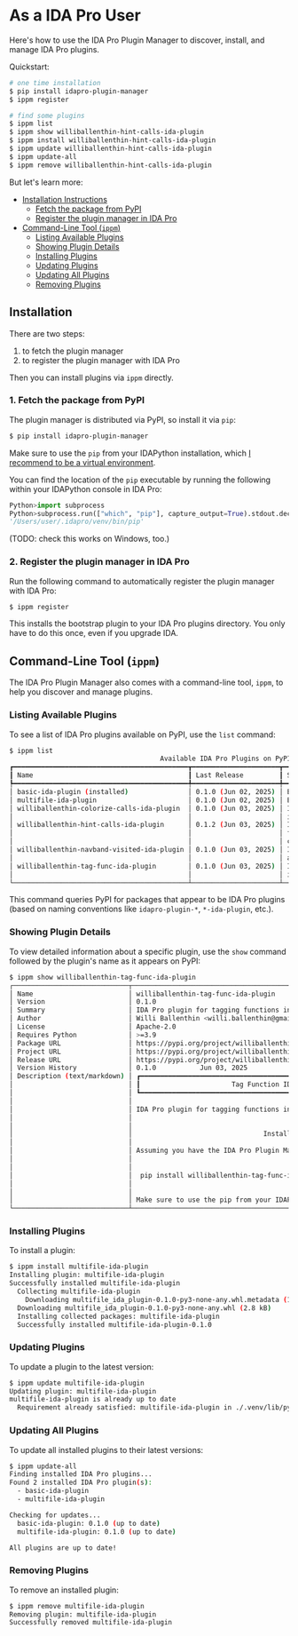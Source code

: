 # As a IDA Pro User

Here's how to use the IDA Pro Plugin Manager to discover, install, and manage IDA Pro plugins.

Quickstart:
```bash
# one time installation
$ pip install idapro-plugin-manager
$ ippm register

# find some plugins
$ ippm list
$ ippm show williballenthin-hint-calls-ida-plugin
$ ippm install williballenthin-hint-calls-ida-plugin
$ ippm update williballenthin-hint-calls-ida-plugin
$ ippm update-all
$ ippm remove williballenthin-hint-calls-ida-plugin
```

But let's learn more:
  - [Installation Instructions](#installation)
    - [Fetch the package from PyPI](#1-fetch-the-package-from-pypi)
    - [Register the plugin manager in IDA Pro](#2-register-the-plugin-manager-in-ida-pro)
  - [Command-Line Tool (`ippm`)](#command-line-tool-ippm)
    - [Listing Available Plugins](#listing-available-plugins)
    - [Showing Plugin Details](#showing-plugin-details)
    - [Installing Plugins](#installing-plugins)
    - [Updating Plugins](#updating-plugins)
    - [Updating All Plugins](#updating-all-plugins)
    - [Removing Plugins](#removing-plugins)


## Installation

There are two steps:

  1. to fetch the plugin manager
  2. to register the plugin manager with IDA Pro

Then you can install plugins via `ippm` directly.

### 1. Fetch the package from PyPI

The plugin manager is distributed via PyPI, so install it via `pip`:

```bash
$ pip install idapro-plugin-manager
```

Make sure to use the `pip` from your IDAPython installation, which [I recommend to be a virtual environment](https://williballenthin.com/post/using-a-virtualenv-for-idapython/).

You can find the location of the `pip` executable by running the following within your IDAPython console in IDA Pro:

```python
Python>import subprocess
Python>subprocess.run(["which", "pip"], capture_output=True).stdout.decode("utf-8").strip()
'/Users/user/.idapro/venv/bin/pip'
```

(TODO: check this works on Windows, too.)

### 2. Register the plugin manager in IDA Pro

Run the following command to automatically register the plugin manager with IDA Pro:

```bash
$ ippm register
```

This installs the bootstrap plugin to your IDA Pro plugins directory. You only have to do this once, even if you upgrade IDA.

## Command-Line Tool (`ippm`)

The IDA Pro Plugin Manager also comes with a command-line tool, `ippm`, to help you discover and manage plugins.

### Listing Available Plugins

To see a list of IDA Pro plugins available on PyPI, use the `list` command:

```bash
$ ippm list
                                      Available IDA Pro Plugins on PyPI
┏━━━━━━━━━━━━━━━━━━━━━━━━━━━━━━━━━━━━━━━━━━━━┳━━━━━━━━━━━━━━━━━━━━━━┳━━━━━━━━━━━━━━━━━━━━━━━━━━━━━━━━━━━━━━━━┓
┃ Name                                       ┃ Last Release         ┃ Summary                                ┃
┡━━━━━━━━━━━━━━━━━━━━━━━━━━━━━━━━━━━━━━━━━━━━╇━━━━━━━━━━━━━━━━━━━━━━╇━━━━━━━━━━━━━━━━━━━━━━━━━━━━━━━━━━━━━━━━┩
│ basic-ida-plugin (installed)               │ 0.1.0 (Jun 02, 2025) │ Example IDA Plugin                     │
│ multifile-ida-plugin                       │ 0.1.0 (Jun 02, 2025) │ Example IDA Plugin with multiple files │
│ williballenthin-colorize-calls-ida-plugin  │ 0.1.0 (Jun 03, 2025) │ IDA Pro plugin to colorize call        │
│                                            │                      │ instructions and add a prefix          │
│ williballenthin-hint-calls-ida-plugin      │ 0.1.2 (Jun 03, 2025) │ IDA Pro plugin to display popup        │
│                                            │                      │ function hints for the referenced      │
│                                            │                      │ calls and strings                      │
│ williballenthin-navband-visited-ida-plugin │ 0.1.0 (Jun 03, 2025) │ IDA Pro plugin to highlight visited    │
│                                            │                      │ addresses in the navigation band.      │
│ williballenthin-tag-func-ida-plugin        │ 0.1.0 (Jun 03, 2025) │ IDA Pro plugin for tagging functions   │
│                                            │                      │ into folders                           │
└────────────────────────────────────────────┴──────────────────────┴────────────────────────────────────────┘
```

This command queries PyPI for packages that appear to be IDA Pro plugins (based on naming conventions like `idapro-plugin-*`, `*-ida-plugin`, etc.). 


### Showing Plugin Details

To view detailed information about a specific plugin, use the `show` command followed by the plugin's name as it appears on PyPI:

```bash
$ ippm show williballenthin-tag-func-ida-plugin
┌─────────────────────────────┬──────────────────────────────────────────────────────────────────────────────┐
│ Name                        │ williballenthin-tag-func-ida-plugin                                          │
│ Version                     │ 0.1.0                                                                        │
│ Summary                     │ IDA Pro plugin for tagging functions into folders                            │
│ Author                      │ Willi Ballenthin <willi.ballenthin@gmail.com>                                │
│ License                     │ Apache-2.0                                                                   │
│ Requires Python             │ >=3.9                                                                        │
│ Package URL                 │ https://pypi.org/project/williballenthin-tag-func-ida-plugin/                │
│ Project URL                 │ https://pypi.org/project/williballenthin-tag-func-ida-plugin/                │
│ Release URL                 │ https://pypi.org/project/williballenthin-tag-func-ida-plugin/0.1.0/          │
│ Version History             │ 0.1.0           Jun 03, 2025                                                 │
│ Description (text/markdown) │ ┏━━━━━━━━━━━━━━━━━━━━━━━━━━━━━━━━━━━━━━━━━━━━━━━━━━━━━━━━━━━━━━━━━━━━━━━━━━┓ │
│                             │ ┃                       Tag Function IDA Pro Plugin                        ┃ │
│                             │ ┗━━━━━━━━━━━━━━━━━━━━━━━━━━━━━━━━━━━━━━━━━━━━━━━━━━━━━━━━━━━━━━━━━━━━━━━━━━┛ │
│                             │                                                                              │
│                             │ IDA Pro plugin for tagging functions into folders.                           │
│                             │                                                                              │
│                             │                                                                              │
│                             │                                 Installation                                 │
│                             │                                                                              │
│                             │ Assuming you have the IDA Pro Plugin Manager, install via pip:               │
│                             │                                                                              │
│                             │                                                                              │
│                             │  pip install williballenthin-tag-func-ida-plugin                             │
│                             │                                                                              │
│                             │                                                                              │
│                             │ Make sure to use the pip from your IDAPython installation.                   │
└─────────────────────────────┴──────────────────────────────────────────────────────────────────────────────
```

### Installing Plugins

To install a plugin:

```bash
$ ippm install multifile-ida-plugin
Installing plugin: multifile-ida-plugin
Successfully installed multifile-ida-plugin
  Collecting multifile-ida-plugin
    Downloading multifile_ida_plugin-0.1.0-py3-none-any.whl.metadata (1.8 kB)
  Downloading multifile_ida_plugin-0.1.0-py3-none-any.whl (2.8 kB)
  Installing collected packages: multifile-ida-plugin
  Successfully installed multifile-ida-plugin-0.1.0
```


### Updating Plugins
To update a plugin to the latest version:

```bash
$ ippm update multifile-ida-plugin
Updating plugin: multifile-ida-plugin
multifile-ida-plugin is already up to date
  Requirement already satisfied: multifile-ida-plugin in ./.venv/lib/python3.12/site-packages (0.1.0)
```

### Updating All Plugins

To update all installed plugins to their latest versions:

```bash
$ ippm update-all 
Finding installed IDA Pro plugins...
Found 2 installed IDA Pro plugin(s):
  - basic-ida-plugin
  - multifile-ida-plugin

Checking for updates...
  basic-ida-plugin: 0.1.0 (up to date)
  multifile-ida-plugin: 0.1.0 (up to date)

All plugins are up to date!
```

### Removing Plugins

To remove an installed plugin:

```bash
$ ippm remove multifile-ida-plugin
Removing plugin: multifile-ida-plugin
Successfully removed multifile-ida-plugin
```

